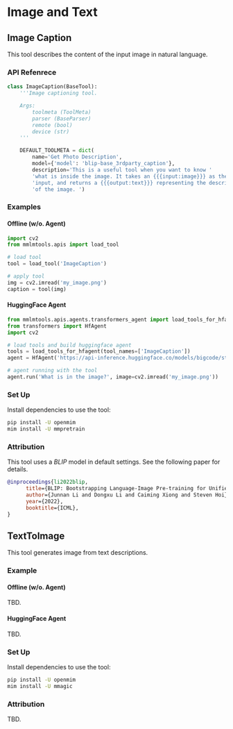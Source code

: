 # Image and Text

## Image Caption

This tool describes the content of the input image in natural language.

### API Refenrece

```python
class ImageCaption(BaseTool):
    '''Image captioning tool.

    Args:
        toolmeta (ToolMeta)
        parser (BaseParser)
        remote (bool)
        device (str)
    '''

    DEFAULT_TOOLMETA = dict(
        name='Get Photo Description',
        model={'model': 'blip-base_3rdparty_caption'},
        description='This is a useful tool when you want to know '
        'what is inside the image. It takes an {{{input:image}}} as the '
        'input, and returns a {{{output:text}}} representing the description '
        'of the image. ')

```

### Examples

#### Offline (w/o. Agent)

```python
import cv2
from mmlmtools.apis import load_tool

# load tool
tool = load_tool('ImageCaption')

# apply tool
img = cv2.imread('my_image.png')
caption = tool(img)
```

#### HuggingFace Agent

```python
from mmlmtools.apis.agents.transformers_agent import load_tools_for_hfagent
from transformers import HfAgent
import cv2

# load tools and build huggingface agent
tools = load_tools_for_hfagent(tool_names=['ImageCaption'])
agent = HfAgent('https://api-inference.huggingface.co/models/bigcode/starcoder', additional_tools=tools)

# agent running with the tool
agent.run('What is in the image?', image=cv2.imread('my_image.png'))
```

### Set Up

Install dependencies to use the tool:

```bash
pip install -U openmim
mim install -U mmpretrain
```

### Attribution

This tool uses a *BLIP* model in default settings. See the following paper for details.

```bibtex
@inproceedings{li2022blip,
      title={BLIP: Bootstrapping Language-Image Pre-training for Unified Vision-Language Understanding and Generation},
      author={Junnan Li and Dongxu Li and Caiming Xiong and Steven Hoi},
      year={2022},
      booktitle={ICML},
}
```

## TextToImage

This tool generates image from text descriptions.

### Example

#### Offline (w/o. Agent)

TBD.

#### HuggingFace Agent

TBD.

### Set Up

Install dependencies to use the tool:

```bash
pip install -U openmim
mim install -U mmagic
```

### Attribution

TBD.
